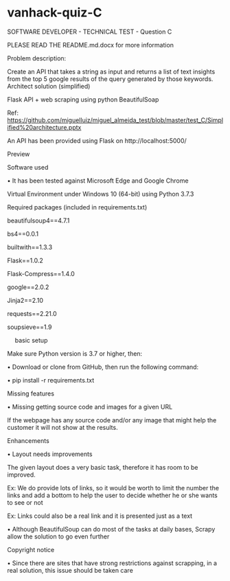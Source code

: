 # vanhack-quiz-C
SOFTWARE DEVELOPER - TECHNICAL TEST - Question C

PLEASE READ THE README.md.docx for more information

Problem description: 

Create an API that takes a string as input and returns a list of text insights from the top 5 google results of the query generated by those keywords.
Architect solution (simplified)

Flask API + web scraping using python BeautifulSoap

Ref: https://github.com/miguelluiz/miguel_almeida_test/blob/master/test_C/Simplified%20architecture.pptx

An API has been provided using Flask on http://localhost:5000/<url>

Preview
 
Software used

•	It has been tested against Microsoft Edge and Google Chrome

Virtual Environment under Windows 10 (64-bit) using Python 3.7.3

 
Required packages (included in requirements.txt)

beautifulsoup4==4.7.1

bs4==0.0.1

builtwith==1.3.3

Flask==1.0.2

Flask-Compress==1.4.0

google==2.0.2

Jinja2==2.10

requests==2.21.0

soupsieve==1.9


 
basic setup 

Make sure Python version is 3.7 or higher, then:

•	Download or clone from GitHub, then run the following command:

•	pip install -r requirements.txt

Missing features

•	Missing getting source code and images for a given URL

If the webpage has any source code and/or any image that might help the customer it will not show at the results.

Enhancements

•	Layout needs improvements

The given layout does a very basic task, therefore it has room to be improved. 

Ex: We do provide lots of links, so it would be worth to limit the number the links and add a bottom to help the user to decide whether he or she wants to see or not

Ex: Links could also be a real link and it is presented just as a text

•	Although BeautifulSoup can do most of the tasks at daily bases, Scrapy allow the solution to go even further


Copyright notice

•	Since there are sites that have strong restrictions against scrapping, in a real solution, this issue should be taken care 

